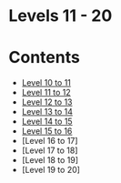 # Levels 11 - 20

Contents
======
* [Level 10 to 11](https://github.com/poodle/CTFs/tree/master/Bandit%20OverTheWire/Levels%2011-20/Level%2010-11)
* [Level 11 to 12](https://github.com/poodle/CTFs/tree/master/Bandit%20OverTheWire/Levels%2011-20/Level%2011-12)
* [Level 12 to 13](https://github.com/poodle/CTFs/tree/master/Bandit%20OverTheWire/Levels%2011-20/Level%2012-13)
* [Level 13 to 14](https://github.com/poodle/CTFs/tree/master/Bandit%20OverTheWire/Levels%2011-20/Level%2013-14)
* [Level 14 to 15](https://github.com/poodle/CTFs/tree/master/Bandit%20OverTheWire/Levels%2011-20/Level%2014-15)
* [Level 15 to 16](https://github.com/poodle/CTFs/tree/master/Bandit%20OverTheWire/Levels%2011-20/Level%2015-16)
* [Level 16 to 17]
* [Level 17 to 18]
* [Level 18 to 19]
* [Level 19 to 20]
